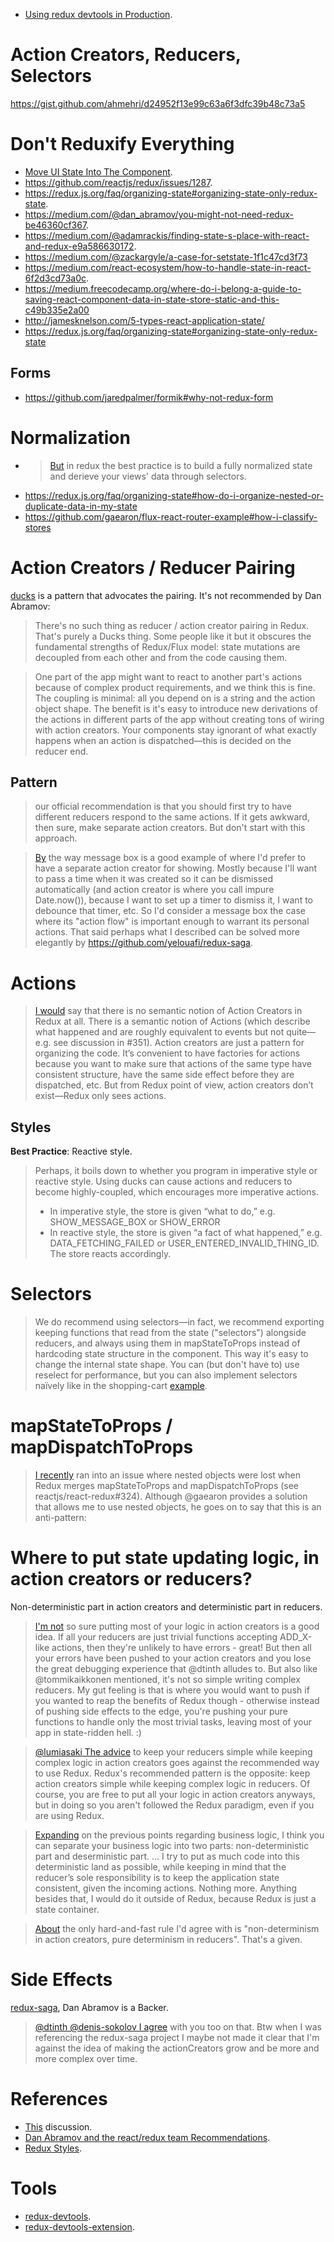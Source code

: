 - [Using redux devtools in Production](https://medium.com/@zalmoxis/using-redux-devtools-in-production-4c5b56c5600f).

# Action Creators, Reducers, Selectors
https://gist.github.com/ahmehri/d24952f13e99c63a6f3dfc39b48c73a5

# Don't Reduxify Everything
* [Move UI State Into The Component](https://dev.bleacherreport.com/3-things-i-learned-about-working-with-data-in-redux-5fa0d5f89c8b).
* https://github.com/reactjs/redux/issues/1287.
* https://redux.js.org/faq/organizing-state#organizing-state-only-redux-state.
* https://medium.com/@dan_abramov/you-might-not-need-redux-be46360cf367.
* https://medium.com/@adamrackis/finding-state-s-place-with-react-and-redux-e9a586630172.
* https://medium.com/@zackargyle/a-case-for-setstate-1f1c47cd3f73
* https://medium.com/react-ecosystem/how-to-handle-state-in-react-6f2d3cd73a0c.
* https://medium.freecodecamp.org/where-do-i-belong-a-guide-to-saving-react-component-data-in-state-store-static-and-this-c49b335e2a00
* http://jamesknelson.com/5-types-react-application-state/
* https://redux.js.org/faq/organizing-state#organizing-state-only-redux-state

## Forms
* https://github.com/jaredpalmer/formik#why-not-redux-form

# Normalization
* > [But](https://github.com/reactjs/redux/issues/1171#issuecomment-186580710) in redux the best practice is to build a fully normalized state and derieve your views' data through selectors.
* https://redux.js.org/faq/organizing-state#how-do-i-organize-nested-or-duplicate-data-in-my-state
* https://github.com/gaearon/flux-react-router-example#how-i-classify-stores

# Action Creators / Reducer Pairing
[ducks](https://github.com/erikras/ducks-modular-redux) is a pattern that advocates the pairing. It's not recommended by Dan Abramov:
> There's no such thing as reducer / action creator pairing in Redux. That's purely a Ducks thing. Some people like it but it obscures the fundamental strengths of Redux/Flux model: state mutations are decoupled from each other and from the code causing them.

> One part of the app might want to react to another part's actions because of complex product requirements, and we think this is fine. The coupling is minimal: all you depend on is a string and the action object shape. The benefit is it's easy to introduce new derivations of the actions in different parts of the app without creating tons of wiring with action creators. Your components stay ignorant of what exactly happens when an action is dispatched—this is decided on the reducer end.

## Pattern
> our official recommendation is that you should first try to have different reducers respond to the same actions. If it gets awkward, then sure, make separate action creators. But don't start with this approach.

> [By](https://github.com/reactjs/redux/issues/1171#issuecomment-167715393) the way message box is a good example of where I'd prefer to have a separate action creator for showing. Mostly because I'll want to pass a time when it was created so it can be dismissed automatically (and action creator is where you call impure Date.now()), because I want to set up a timer to dismiss it, I want to debounce that timer, etc. So I'd consider a message box the case where its "action flow" is important enough to warrant its personal actions. That said perhaps what I described can be solved more elegantly by https://github.com/yelouafi/redux-saga.

# Actions
> [I would](https://github.com/reactjs/redux/issues/1171#issuecomment-197044922) say that there is no semantic notion of Action Creators in Redux at all. There is a semantic notion of Actions (which describe what happened and are roughly equivalent to events but not quite—e.g. see discussion in #351). Action creators are just a pattern for organizing the code. It’s convenient to have factories for actions because you want to make sure that actions of the same type have consistent structure, have the same side effect before they are dispatched, etc. But from Redux point of view, action creators don’t exist—Redux only sees actions.

## Styles
**Best Practice**: Reactive style.
> Perhaps, it boils down to whether you program in imperative style or reactive style. Using ducks can cause actions and reducers to become highly-coupled, which encourages more imperative actions.
>* In imperative style, the store is given “what to do,” e.g. SHOW_MESSAGE_BOX or SHOW_ERROR
>* In reactive style, the store is given “a fact of what happened,” e.g. DATA_FETCHING_FAILED or USER_ENTERED_INVALID_THING_ID. The store reacts accordingly.

# Selectors
> We do recommend using selectors—in fact, we recommend exporting keeping functions that read from the state ("selectors") alongside reducers, and always using them in mapStateToProps instead of hardcoding state structure in the component. This way it's easy to change the internal state shape. You can (but don't have to) use reselect for performance, but you can also implement selectors naïvely like in the shopping-cart [example](https://github.com/rackt/redux/blob/891a97cd3e9a6c8ecea88087bfa3bec878f2ae0a/examples/shopping-cart/reducers/products.js#L52-L58).

# mapStateToProps / mapDispatchToProps
> [I recently](https://github.com/reactjs/redux/issues/1171#issuecomment-201047513) ran into an issue where nested objects were lost when Redux merges mapStateToProps and mapDispatchToProps (see reactjs/react-redux#324). Although @gaearon provides a solution that allows me to use nested objects, he goes on to say that this is an anti-pattern:

# Where to put state updating logic, in action creators or reducers?
Non-deterministic part in action creators and deterministic part in reducers.

> [I'm not](https://github.com/reactjs/redux/issues/1171#issuecomment-205756731) so sure putting most of your logic in action creators is a good idea. If all your reducers are just trivial functions accepting ADD_X-like actions, then they're unlikely to have errors - great! But then all your errors have been pushed to your action creators and you lose the great debugging experience that @dtinth alludes to.
But also like @tommikaikkonen mentioned, it's not so simple writing complex reducers. My gut feeling is that is where you would want to push if you wanted to reap the benefits of Redux though - otherwise instead of pushing side effects to the edge, you're pushing your pure functions to handle only the most trivial tasks, leaving most of your app in state-ridden hell. :)

> [@lumiasaki The advice](https://github.com/reactjs/redux/issues/1171#issuecomment-205865840) to keep your reducers simple while keeping complex logic in action creators goes against the recommended way to use Redux. Redux's recommended pattern is the opposite: keep action creators simple while keeping complex logic in reducers. Of course, you are free to put all your logic in action creators anyways, but in doing so you aren't followed the Redux paradigm, even if you are using Redux.

> [Expanding](https://github.com/reactjs/redux/issues/1171#issuecomment-205888533) on the previous points regarding business logic, I think you can separate your business logic into two parts:
non-deterministic part and deserministic part.
...
I try to put as much code into this deterministic land as possible, while keeping in mind that the reducer’s sole responsibility is to keep the application state consistent, given the incoming actions. Nothing more. Anything besides that, I would do it outside of Redux, because Redux is just a state container.

> [About](https://github.com/reactjs/redux/issues/1171#issuecomment-206043117) the only hard-and-fast rule I'd agree with is "non-determinism in action creators, pure determinism in reducers". That's a given.

# Side Effects
[redux-saga](https://github.com/redux-saga/redux-saga), Dan Abramov is a Backer.

> [@dtinth @denis-sokolov I agree](https://github.com/reactjs/redux/issues/1171#issuecomment-167585575) with you too on that. Btw when I was referencing the redux-saga project I maybe not made it clear that I'm against the idea of making the actionCreators grow and be more and more complex over time.

# References
* [This](https://github.com/reactjs/redux/issues/1171) discussion.
* [Dan Abramov and the react/redux team Recommendations](https://github.com/reactjs/redux/issues/1171#issuecomment-167704896).
* [Redux Styles](https://github.com/reactjs/redux/issues/1171).

# Tools

- [redux-devtools](https://github.com/reduxjs/redux-devtools).
- [redux-devtools-extension](https://github.com/zalmoxisus/redux-devtools-extension).
